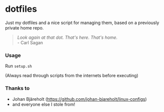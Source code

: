 dotfiles
========

Just my dotfiles and a nice script for managing them, based on a previously private home repo.



> *Look again at that dot. That's here. That's home.*  
> \- Carl Sagan


### Usage
Run `setup.sh`

(Always read through scripts from the internets before executing)


### Thanks to
 - Johan Bjäreholt (https://github.com/johan-bjareholt/linux-configs)
 - and everyone else I stole from!
